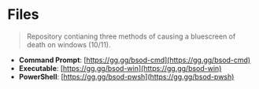 # Files
> Repository contianing three methods of causing a bluescreen of death on windows (10/11).

- **Command Prompt**: [https://gg.gg/bsod-cmd](https://gg.gg/bsod-cmd)
- **Executable**: [https://gg.gg/bsod-win](https://gg.gg/bsod-win)
- **PowerShell**: [https://gg.gg/bsod-pwsh](https://gg.gg/bsod-pwsh)
